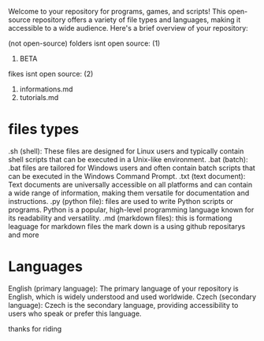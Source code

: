 Welcome to your repository for programs, games, and scripts! This open-source repository offers a variety of file types and languages, making it accessible to a wide audience. Here's a brief overview of your repository:

(not open-source)
folders isnt open source: (1)
1. BETA

fikes isnt open source: (2)
1. informations.md
2. tutorials.md

# files types
.sh (shell): These files are designed for Linux users and typically contain shell scripts that can be executed in a Unix-like environment.
.bat (batch): .bat files are tailored for Windows users and often contain batch scripts that can be executed in the Windows Command Prompt.
.txt (text document): Text documents are universally accessible on all platforms and can contain a wide range of information, making them versatile for documentation and instructions.
 .py (python file): files are used to write Python scripts or programs. Python is a popular, high-level programming language known for its readability and versatility.
 .md (markdown files): this is formationg leaguage for markdown files the mark down is a using github repositarys and more 

# Languages
English (primary language): The primary language of your repository is English, which is widely understood and used worldwide.
Czech (secondary language): Czech is the secondary language, providing accessibility to users who speak or prefer this language.

thanks for riding